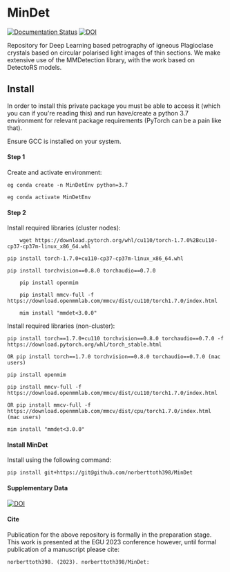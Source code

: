 # MinDet

[![Documentation Status](https://readthedocs.org/projects/mindet/badge/?version=latest)](https://mindet.readthedocs.io/en/latest/?badge=latest) [![DOI](https://zenodo.org/badge/DOI/10.5281/zenodo.10061725.svg)](https://doi.org/10.5281/zenodo.10061725)



Repository for Deep Learning based petrography of igneous Plagioclase crystals based on circular polarised light images of thin sections. We make extensive use of the MMDetection library, with the work based on DetectoRS models.

## Install

In order to install this private package you must be able to access it (which you can if you're reading this) and run have/create a python 3.7 environment for relevant package requirements (PyTorch can be a pain like that). 

Ensure GCC is installed on your system.

#### Step 1
Create and activate environment:
	
	eg conda create -n MinDetEnv python=3.7 
	
	eg conda activate MinDetEnv

#### Step 2
Install required libraries (cluster nodes):

        wget https://download.pytorch.org/whl/cu110/torch-1.7.0%2Bcu110-cp37-cp37m-linux_x86_64.whl

	pip install torch-1.7.0+cu110-cp37-cp37m-linux_x86_64.whl

	pip install torchvision==0.8.0 torchaudio==0.7.0

        pip install openmim

        pip install mmcv-full -f https://download.openmmlab.com/mmcv/dist/cu110/torch1.7.0/index.html

        mim install "mmdet<3.0.0"


Install required libraries (non-cluster):

	pip install torch==1.7.0+cu110 torchvision==0.8.0 torchaudio==0.7.0 -f https://download.pytorch.org/whl/torch_stable.html
	
	OR pip install torch==1.7.0 torchvision==0.8.0 torchaudio==0.7.0 (mac users)

	pip install openmim

	pip install mmcv-full -f https://download.openmmlab.com/mmcv/dist/cu110/torch1.7.0/index.html

	OR pip install mmcv-full -f https://download.openmmlab.com/mmcv/dist/cpu/torch1.7.0/index.html (mac users)

	mim install "mmdet<3.0.0"

#### Install MinDet
Install using the following command: 

	pip install git+https://git@github.com/norberttoth398/MinDet


#### Supplementary Data

[![DOI](https://zenodo.org/badge/DOI/10.5281/zenodo.10061710.svg)](https://doi.org/10.5281/zenodo.10061710)



#### Cite
Publication for the above repository is formally in the preparation stage. This work is presented at the EGU 2023 conference however, until formal publication of a manuscript please cite:

	norberttoth398. (2023). norberttoth398/MinDet:
